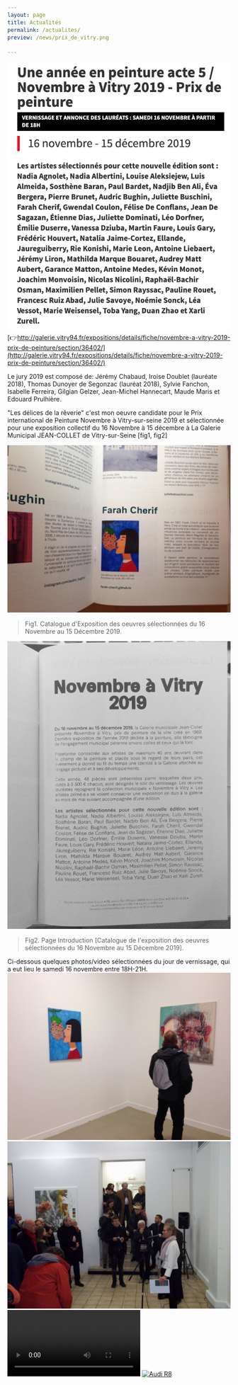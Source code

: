 ```yaml
---
layout: page
title: Actualités
permalink: /actualites/
preview: /news/prix_de_vitry.png

---
```


![Prix de peinture vitry sur seine](/news/prix_de_vitry.png)
[👉http://galerie.vitry94.fr/expositions/details/fiche/novembre-a-vitry-2019-prix-de-peinture/section/36402/](http://galerie.vitry94.fr/expositions/details/fiche/novembre-a-vitry-2019-prix-de-peinture/section/36402/)

Le jury 2019 est composé de:  Jérémy Chabaud, Iroise Doublet (lauréate 2018), Thomas Dunoyer de Segonzac (lauréat 2018), Sylvie Fanchon, Isabelle Ferreira, Gilgian Gelzer, Jean-Michel Hannecart, Maude Maris et Edouard Prulhière.

"Les délices de la rêverie" c'est mon oeuvre candidate pour le Prix international de Peinture Novembre à Vitry-sur-seine 2019 et sélectionnée pour une exposition collectif du 16 Novembre à 15 décembre à La Galerie Municipal JEAN-COLLET de Vitry-sur-Seine [fig1, fig2]

![catalogue](/img/catalogue-vitry2019.jpg)
> Fig1. Catalogue d'Exposition des oeuvres sélectionnées du 16 Novembre au 15 Décembre 2019. 

![catalogue](/img/catalogue.jpg) 

> Fig2. Page Introduction [Catalogue de l'exposition des oeuvres sélectionnées du 16 Novembre au 15 Décembre 2019].

Ci-dessous quelques photos/video sélectionnées du jour de vernissage, qui a eut lieu le samedi 16 novembre entre 18H-21H.
![visiteur](/img/visiteur.jpg)
![annonce](/img/Annonce_laureat.JPG)
![visit](/img/visiteurs.mp4)
[![Audi R8](http://img.youtube.com/vi/KOxbO0EI4MA/0.jpg)](https://www.facebook.com/farah.artwork/videos/3251108694963786/?t=1 "Audi R8")
